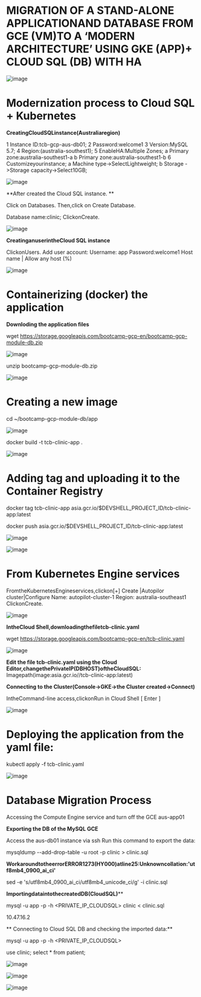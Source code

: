 # MIGRATION OF A STAND-ALONE APPLICATIONAND DATABASE FROM GCE (VM)TO A ‘MODERN ARCHITECTURE’ USING GKE (APP)+ CLOUD SQL (DB) WITH HA

![image](https://user-images.githubusercontent.com/88970736/132048348-c2263ab1-6bfe-4f0e-8e4b-60ef201df1a5.png)

# Modernization process to Cloud SQL + Kubernetes

**CreatingCloudSQLinstance(Australiaregion)**

1 Instance ID:tcb-gcp-aus-db01;
2 Password:welcome1
3 Version:MySQL 5.7;
4 Region:(australia-southest1);
5 EnableHA:Multiple Zones;
  a Primary zone:australia-southest1-a
  b Primary zone:australia-southest1-b
6 Customizeyourinstance;
  a Machine type->SelectLightweight;
  b Storage ->Storage capacity->Select10GB;

![image](https://user-images.githubusercontent.com/88970736/132052812-bc805be8-75d4-40c8-93d6-3ef6e4d13753.png)


**After created the Cloud SQL instance. **

Click on Databases.
Then,click on Create Database.

Database name:clinic;
ClickonCreate.

![image](https://user-images.githubusercontent.com/88970736/132053024-00236b86-2347-43c0-aaec-134afbc5571f.png)


**CreatinganuserintheCloud SQL instance**

ClickonUsers.
Add user account:
Username: app
Password:welcome1
Host name | Allow any host (%)

![image](https://user-images.githubusercontent.com/88970736/132053234-c5c514cf-fca8-4b29-9e85-eea1d9095a8e.png)


# Containerizing (docker) the application

**Downloding the application files**

wget https://storage.googleapis.com/bootcamp-gcp-en/bootcamp-gcp-module-db.zip

![image](https://user-images.githubusercontent.com/88970736/132051327-5a870751-1552-4000-ad99-abb7d718f025.png)


unzip bootcamp-gcp-module-db.zip

![image](https://user-images.githubusercontent.com/88970736/132051409-5b079a21-2748-4e7e-a905-9a64ae9a6c1f.png)

# Creating a new image

cd ~/bootcamp-gcp-module-db/app

![image](https://user-images.githubusercontent.com/88970736/132051796-d289d3ac-13a1-4201-a9a9-36583892346c.png)

docker build -t tcb-clinic-app .

![image](https://user-images.githubusercontent.com/88970736/132051698-bc100a87-aa16-4e96-ad7c-0c5487f560b9.png)

# Adding tag and uploading it to the Container Registry

docker tag tcb-clinic-app asia.gcr.io/$DEVSHELL_PROJECT_ID/tcb-clinic-app:latest

docker push asia.gcr.io/$DEVSHELL_PROJECT_ID/tcb-clinic-app:latest

![image](https://user-images.githubusercontent.com/88970736/132052075-cdb6a8a1-46fe-4981-8e51-27d9ececb01d.png)

![image](https://user-images.githubusercontent.com/88970736/132052150-cfd0956e-ae61-4d1d-8a3c-b17432c0eb3b.png)


# From Kubernetes Engine services

FromtheKubernetesEngineservices,clickon[+] Create |Autopilor cluster|Configure
Name: autopilot-cluster-1
Region: australia-southeast1
ClickonCreate.

![image](https://user-images.githubusercontent.com/88970736/132053339-0be357da-562a-4a1b-9df1-cf948bff2e14.png)


**IntheCloud Shell,downloadingthefiletcb-clinic.yaml**

wget https://storage.googleapis.com/bootcamp-gcp-en/tcb-clinic.yaml

![image](https://user-images.githubusercontent.com/88970736/132053478-71c7a383-e440-43a3-b7df-f97b9742e097.png)


**Edit the file tcb-clinic.yaml using the Cloud Editor,changethePrivateIP(DBHOST)oftheCloudSQL:**
  Imagepath(image:asia.gcr.io/<project-name>/tcb-clinic-app:latest)

  **Connecting to the Cluster(Console->GKE->the Cluster created->Connect)**
  
  IntheCommand-line access,clickonRun in Cloud Shell [ Enter ]
  
  ![image](https://user-images.githubusercontent.com/88970736/132054544-2fa5b578-4707-4004-bb02-7cdffe69df21.png)

# Deploying the application from the yaml file:
  
  kubectl apply -f tcb-clinic.yaml
  
  ![image](https://user-images.githubusercontent.com/88970736/132054717-85694423-1940-4965-b298-53da064e55ad.png)


# Database Migration Process
  
  Accessing the Compute Engine service and turn off the GCE aus-app01
  
  **Exporting the DB of the MySQL GCE**
  
  Access the aus-db01 instance via ssh
  Run this command to export the data:

  mysqldump --add-drop-table -u root -p clinic > clinic.sql
  
  **WorkaroundtotheerrorERROR1273(HY000)atline25:Unknowncollation:'utf8mb4_0900_ai_ci'**
  
  sed -e 's/utf8mb4_0900_ai_ci/utf8mb4_unicode_ci/g' -i clinic.sql
  
  **ImportingdataintothecreatedDB(CloudSQL)****
  
  
  mysql -u app -p -h <PRIVATE_IP_CLOUDSQL> clinic < clinic.sql 
                                                              
 10.47.16.2

                                                              
** Connecting to Cloud SQL DB and checking the imported data:**
                                                              
                                                              
mysql -u app -p -h <PRIVATE_IP_CLOUDSQL>
  
  use clinic;
  select * from patient;
  
  ![image](https://user-images.githubusercontent.com/88970736/132058665-ec630e22-e84c-486c-819d-9db552162563.png)

  
  ![image](https://user-images.githubusercontent.com/88970736/132058694-b2a538b6-1ce6-4526-83df-26f504051ff5.png)
  
  ![image](https://user-images.githubusercontent.com/88970736/132059027-780ff00d-67a8-4610-84a9-8517c9e51281.png)

  
